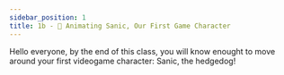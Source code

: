 ```yaml
---
sidebar_position: 1
title: 1b - 🦔 Animating Sanic, Our First Game Character 
---
```


Hello everyone, by the end of this class, you will know enought to move around
your first videogame character: Sanic, the hedgedog!



